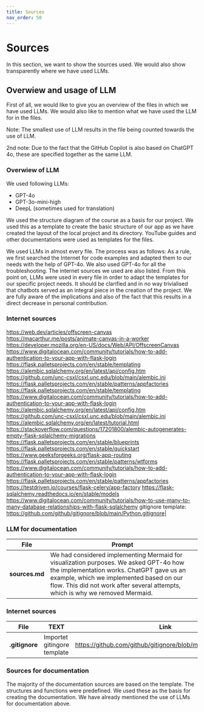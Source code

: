 ```yaml
---
title: Sources
nav_order: 50
---
```


# Sources

In this section, we want to show the sources used. We would also show transparently where we have used LLMs.

## Overwiew and usage of LLM
First of all, we would like to give you an overview of the files in which we have used LLMs. 
We would also like to mention what we have used the LLM for in the files. 

Note: The smallest use of LLM results in the file being counted towards the use of LLM.

2nd note: Due to the fact that the GitHub Copilot is also based on ChatGPT 4o, these are specified together as the same LLM.

### Overwiew of LLM
We used following LLMs:

+ GPT-4o
+ GPT-3o-mini-high
+ DeepL (sometimes used for translation)

We used the structure diagram of the course as a basis for our project. We used this as a template to create the basic structure of our app as we have created the layout of the local project and its directory. YouTube guides and other documentations were used as templates for the files. 

We used LLMs in almost every file. The process was as follows: As a rule, we first searched the Internet for code examples and adapted them to our needs with the help of GPT-4o. We also used GPT-4o for all the troubleshooting. The internet sources we used are also listed. From this point on, LLMs were used in every file in order to adapt the templates for our specific project needs. It should be clarified and in no way trivialised that chatbots served as an integral piece in the creation of the project. We are fully aware of the implications and also of the fact that this results in a direct decrease in personal contribution. 

### Internet sources

https://web.dev/articles/offscreen-canvas
https://macarthur.me/posts/animate-canvas-in-a-worker
https://developer.mozilla.org/en-US/docs/Web/API/OffscreenCanvas
https://www.digitalocean.com/community/tutorials/how-to-add-authentication-to-your-app-with-flask-login
https://flask.palletsprojects.com/en/stable/templating
https://alembic.sqlalchemy.org/en/latest/api/config.htm
https://github.com/unc-csxl/csxl.unc.edu/blob/main/alembic.ini
https://flask.palletsprojects.com/en/stable/patterns/appfactories
https://flask.palletsprojects.com/en/stable/templating
https://www.digitalocean.com/community/tutorials/how-to-add-authentication-to-your-app-with-flask-login
https://alembic.sqlalchemy.org/en/latest/api/config.htm
https://github.com/unc-csxl/csxl.unc.edu/blob/main/alembic.ini
https://alembic.sqlalchemy.org/en/latest/tutorial.html
https://stackoverflow.com/questions/17201800/alembic-autogenerates-empty-flask-sqlalchemy-migrations
https://flask.palletsprojects.com/en/stable/blueprints
https://flask.palletsprojects.com/en/stable/quickstart
https://www.geeksforgeeks.org/flask-app-routing
https://flask.palletsprojects.com/en/stable/patterns/wtforms
https://www.digitalocean.com/community/tutorials/how-to-add-authentication-to-your-app-with-flask-login
https://flask.palletsprojects.com/en/stable/patterns/appfactories
https://testdriven.io/courses/flask-celery/app-factory
https://flask-sqlalchemy.readthedocs.io/en/stable/models
https://www.digitalocean.com/community/tutorials/how-to-use-many-to-many-database-relationships-with-flask-sqlalchemy
gitignore template: https://github.com/github/gitignore/blob/main/Python.gitignore|


### LLM for documentation

| File | Prompt |
| --- | --- |
| **sources.md** | We had considered implementing Mermaid for visualization purposes. We asked GPT-4o how the implementation works. ChatGPT gave us an example, which we implemented based on our flow. This did not work after several attempts, which is why we removed Mermaid. |

### Internet sources
| File | TEXT | Link|
| --- | --- | --- |
| **.gitignore** | Importet gitingore template| https://github.com/github/gitignore/blob/main/Python.gitignore|

### Sources for documentation
The majority of the documentation sources are based on the template. The structures and functions were predefined. We used these as the basis for creating the documentation. We have already mentioned the use of LLMs for documentation above.
